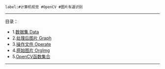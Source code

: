 ```
label:#计算机视觉 #OpenCV #图片车道识别
```  
***
目录：
- 1.[数据集 Data](https://github.com/bunuli12138/recognition_lanes/tree/master/Data)
- 2.[处理后图片 Graph](https://github.com/bunuli12138/recognition_lanes/tree/master/Graph)
- 3.[操作文件 Operate](https://github.com/bunuli12138/recognition_lanes/tree/master/Operate)
- 4.[原始图片 OrgImg](https://github.com/bunuli12138/recognition_lanes/tree/master/OrgImg)
- 5.[OpenCV函数集合](https://github.com/bunuli12138/recognition_lanes/blob/master/lane_extraction.ipynb)
***


